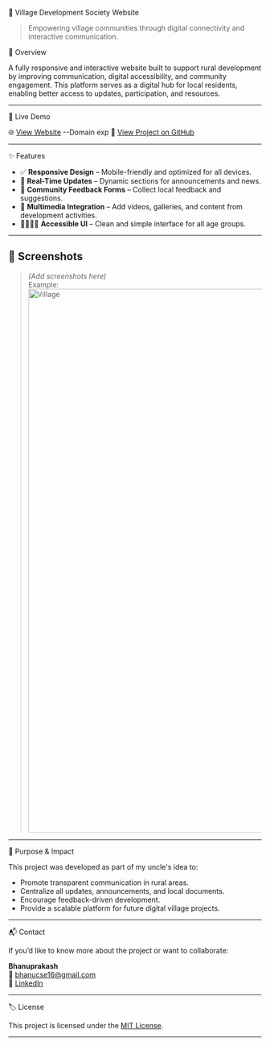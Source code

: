 🌱 Village Development Society Website

> Empowering village communities through digital connectivity and interactive communication.

📌 Overview

A fully responsive and interactive website built to support rural development by improving communication, digital accessibility, and community engagement.
This platform serves as a digital hub for local residents, enabling better access to updates, participation, and resources.

---

🚀 Live Demo

🌐 [View Website](https://vds-india.orgg)  --Domain exp
📂 [View Project on GitHub](https://github.com/Bhanu-prakashcse/village-dev-project.git)

---

✨ Features

- ✅ **Responsive Design** – Mobile-friendly and optimized for all devices.
- 🔄 **Real-Time Updates** – Dynamic sections for announcements and news.
- 📝 **Community Feedback Forms** – Collect local feedback and suggestions.
- 🎥 **Multimedia Integration** – Add videos, galleries, and content from development activities.
- 👨‍👩‍👧‍👦 **Accessible UI** – Clean and simple interface for all age groups.

---

## 📸 Screenshots

> *(Add screenshots here)*  
> Example:  
> <img width="1920" height="1080" alt="Village" src="https://github.com/user-attachments/assets/fd26aebe-4a60-42eb-a841-ede83c660b4a" />

---

🧠 Purpose & Impact

This project was developed as part of my uncle's idea to:
- Promote transparent communication in rural areas.
- Centralize all updates, announcements, and local documents.
- Encourage feedback-driven development.
- Provide a scalable platform for future digital village projects.

---

📬 Contact

If you’d like to know more about the project or want to collaborate:

**Bhanuprakash**  
📧 bhanucse16@gmail.com  
🔗 [LinkedIn](https://www.linkedin.com/in/dandu-bhanu-prakash-aa059326b/)

---

🏷️ License

This project is licensed under the [MIT License](LICENSE).

---
